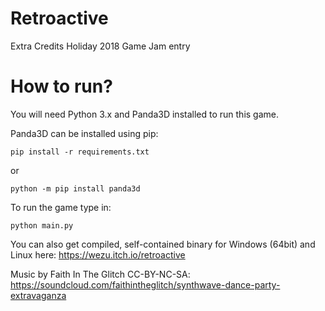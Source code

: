 # Retroactive
Extra Credits Holiday 2018 Game Jam entry

# How to run?

You will need Python 3.x and Panda3D installed to run this game.

Panda3D can be installed using pip:

```
pip install -r requirements.txt
```
or
```
python -m pip install panda3d
```

To run the game type in:

```
python main.py
```
You can also get compiled, self-contained binary for Windows (64bit) and Linux here:
https://wezu.itch.io/retroactive

Music by Faith In The Glitch CC-BY-NC-SA:
https://soundcloud.com/faithintheglitch/synthwave-dance-party-extravaganza
